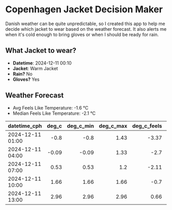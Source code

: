 
# Copenhagen Jacket Decision Maker

Danish weather can be quite unpredictable, so I created this app to help me decide which jacket to wear based on the weather forecast. 
It also alerts me when it's cold enough to bring gloves or when I should be ready for rain.

## What Jacket to wear?

- **Datetime**: 2024-12-11 00:10
- **Jacket**: Warm Jacket
- **Rain?** No
- **Gloves?** Yes

## Weather Forecast
- Avg Feels Like Temperature: -1.6 °C
- Median Feels Like Temperature: -2.1 °C

| datetime_cph     |   deg_c |   deg_c_min |   deg_c_max |   deg_c_feels | weather   | wind   | rain   |
|:-----------------|--------:|------------:|------------:|--------------:|:----------|:-------|:-------|
| 2024-12-11 01:00 |   -0.8  |       -0.8  |        1.43 |         -3.37 | Clouds    | Low    | None   |
| 2024-12-11 04:00 |   -0.09 |       -0.09 |        1.33 |         -2.7  | Clouds    | Low    | None   |
| 2024-12-11 07:00 |    0.53 |        0.53 |        1.2  |         -2.11 | Clouds    | Low    | None   |
| 2024-12-11 10:00 |    1.66 |        1.66 |        1.66 |         -0.7  | Clouds    | Low    | None   |
| 2024-12-11 13:00 |    2.96 |        2.96 |        2.96 |          0.66 | Clear     | Low    | None   |
        